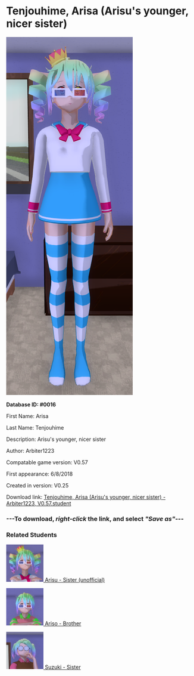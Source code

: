 # Tenjouhime, Arisa (Arisu's younger, nicer sister)

<img src="../../Files/Images/Tenjouhime, Arisa (Arisu's younger, nicer sister).png" title="Tenjouhime, Arisa (Arisu's younger, nicer sister) - Arbiter1223, V0.57">

**Database ID: #0016**

First Name: Arisa

Last Name: Tenjouhime

Description: Arisu's younger, nicer sister

Author: Arbiter1223

Compatable game version: V0.57

First appearance: 6/8/2018

Created in version: V0.25

Download link: <a href="https://raw.githubusercontent.com/Arbiter1223/Daigaku-Gurashi-Custom-Students/master/Files/Student%20Files/Tenjouhime%2C%20Arisa%20(Arisu's%20younger%2C%20nicer%20sister)%20-%20Arbiter1223%2C%20V0.57.student">Tenjouhime, Arisa (Arisu's younger, nicer sister) - Arbiter1223, V0.57.student</a>

### ---**To download, _right-click_ the link, and select _"Save as"_**---

### Related Students

<a href="Tenjouhime, Arisu (A very negative bully).md"><img src="../../Files/Thumbs/Tenjouhime, Arisu (A very negative bully).png" height="100" width="100" title="Tenjouhime, Arisu (A very negative bully) - YamiToast, V0.57"></a><a href="Tenjouhime, Arisu (A very negative bully).md"> Arisu - Sister (unofficial)</a>

<a href="Tenjouhime, Ariso (Arisu's very negative brother).md"><img src="../../Files/Thumbs/Tenjouhime, Ariso (Arisu's very negative brother).png" height="100" width="100" title="Tenjouhime, Ariso (Arisu's very negative brother) - AjTheYandere, V0.57"></a><a href="Tenjouhime, Ariso (Arisu's very negative brother).md"> Ariso - Brother</a>

<a href="Tenjouhime, Suzuki (Arisu's very kind and open-minded sister).md"><img src="../../Files/Thumbs/Tenjouhime, Suzuki (Arisu's very kind and open-minded sister).png" height="100" width="100" title="Tenjouhime, Suzuki (Arisu's very kind and open-minded sister) - yogima, V0.57"></a><a href="Tenjouhime, Suzuki (Arisu's very kind and open-minded sister).md"> Suzuki - Sister</a>

